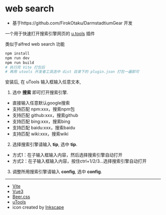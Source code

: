 # web search
- 基于https://github.com/FirokOtaku/DarmstadtiumGear 开发


一个用于快速打开搜索引擎网页的 [u.tools](https://u.tools/) 插件

类似于alfred web search 功能

```bash
npm install
npm run dev
npm run build
# 执行完 Vite 打包后
# 再用 utools 开发者工具选中 dist 目录下的 plugin.json 打包一遍即可
```

安装后, 在 uTools 输入框输入任意文本,
1. 选中 **搜索** 即可打开搜索引擎.
- 直接输入任意默认google搜索
- 支持匹配 npm:xxx，搜索npm包
- 支持匹配 github:xxx，搜索github
- 支持匹配 bing:xxx，搜索bing
- 支持匹配 baidu:xxx，搜索baidu
- 支持匹配 wiki:xxx，搜索wiki

2. 选择搜索引擎请输入 **tip**,
选中 **tip**.
- 方式1：在子输入框输入内容，然后选择搜索引擎自动打开
- 方式2：在子输入框输入内容，按住ctrl+1/2/3...选择搜索引擎自动打开

3. 调整所用搜索引擎请输入 **config**,
选中 **config**.

----

* [Vite](https://cn.vitejs.dev/)
* [Vue3](https://cn.vuejs.org/)
* [Beer.css](https://www.beercss.com/)
* [uTools](https://u.tools/)
* icon created by [Inkscape](http://www.inkscape.org/)

